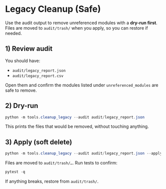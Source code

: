 # Legacy Cleanup (Safe)

Use the audit output to remove unreferenced modules with a **dry-run first**. Files are moved to `audit/trash/` when you apply, so you can restore if needed.

## 1) Review audit

You should have:

- `audit/legacy_report.json`
- `audit/legacy_report.csv`

Open them and confirm the modules listed under `unreferenced_modules` are safe to remove.

## 2) Dry-run

```powershell
python -m tools.cleanup_legacy --audit audit/legacy_report.json
```

This prints the files that would be removed, without touching anything.

## 3) Apply (soft delete)

```powershell
python -m tools.cleanup_legacy --audit audit/legacy_report.json --apply
```

Files are moved to `audit/trash/…`. Run tests to confirm:

```powershell
pytest -q
```

If anything breaks, restore from `audit/trash/`.
